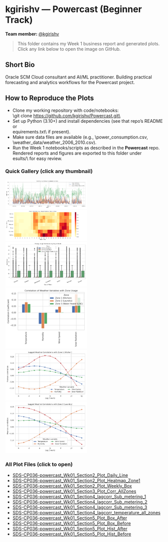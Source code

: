 ﻿# kgirishv — Powercast (Beginner Track)

**Team member:** [@kgirishv](https://github.com/kgirishv)

> This folder contains my Week 1 business report and generated plots. Click any link below to open the image on GitHub.

## Short Bio
Oracle SCM Cloud consultant and AI/ML practitioner. Building practical forecasting and analytics workflows for the Powercast project.

## How to Reproduce the Plots
- Clone my working repository with code/notebooks:  
  \git clone https://github.com/kgirishv/Powercast.git\
- Set up Python (3.10+) and install dependencies (see that repo’s README or \
equirements.txt\ if present).
- Make sure data files are available (e.g., \power_consumption.csv\, \weather_data/weather_2006_2010.csv\).
- Run the Week 1 notebooks/scripts as described in the **Powercast** repo.  
  Rendered reports and figures are exported to this folder under \
esults/\ for easy review.

### Quick Gallery (click any thumbnail)
[<img src="./results/Wk01_Section2/plots/SDS-CP036-powercast_Wk01_Section2_Plot_Daily_Line.png" width="260">](./results/Wk01_Section2/plots/SDS-CP036-powercast_Wk01_Section2_Plot_Daily_Line.png)
[<img src="./results/Wk01_Section2/plots/SDS-CP036-powercast_Wk01_Section2_Plot_Heatmap_Zone1.png" width="260">](./results/Wk01_Section2/plots/SDS-CP036-powercast_Wk01_Section2_Plot_Heatmap_Zone1.png)
[<img src="./results/Wk01_Section2/plots/SDS-CP036-powercast_Wk01_Section2_Plot_Weekly_Box.png" width="260">](./results/Wk01_Section2/plots/SDS-CP036-powercast_Wk01_Section2_Plot_Weekly_Box.png)
[<img src="./results/Wk01_Section3/plots/SDS-CP036-powercast_Wk01_Section3_Plot_Corr_AllZones.png" width="260">](./results/Wk01_Section3/plots/SDS-CP036-powercast_Wk01_Section3_Plot_Corr_AllZones.png)
[<img src="./results/Wk01_Section4/plots/SDS-CP036-powercast_Wk01_Section4_lagcorr_Sub_metering_1.png" width="260">](./results/Wk01_Section4/plots/SDS-CP036-powercast_Wk01_Section4_lagcorr_Sub_metering_1.png)
[<img src="./results/Wk01_Section4/plots/SDS-CP036-powercast_Wk01_Section4_lagcorr_Sub_metering_2.png" width="260">](./results/Wk01_Section4/plots/SDS-CP036-powercast_Wk01_Section4_lagcorr_Sub_metering_2.png)

### All Plot Files (click to open)
- [SDS-CP036-powercast_Wk01_Section2_Plot_Daily_Line](./results/Wk01_Section2/plots/SDS-CP036-powercast_Wk01_Section2_Plot_Daily_Line.png)
- [SDS-CP036-powercast_Wk01_Section2_Plot_Heatmap_Zone1](./results/Wk01_Section2/plots/SDS-CP036-powercast_Wk01_Section2_Plot_Heatmap_Zone1.png)
- [SDS-CP036-powercast_Wk01_Section2_Plot_Weekly_Box](./results/Wk01_Section2/plots/SDS-CP036-powercast_Wk01_Section2_Plot_Weekly_Box.png)
- [SDS-CP036-powercast_Wk01_Section3_Plot_Corr_AllZones](./results/Wk01_Section3/plots/SDS-CP036-powercast_Wk01_Section3_Plot_Corr_AllZones.png)
- [SDS-CP036-powercast_Wk01_Section4_lagcorr_Sub_metering_1](./results/Wk01_Section4/plots/SDS-CP036-powercast_Wk01_Section4_lagcorr_Sub_metering_1.png)
- [SDS-CP036-powercast_Wk01_Section4_lagcorr_Sub_metering_2](./results/Wk01_Section4/plots/SDS-CP036-powercast_Wk01_Section4_lagcorr_Sub_metering_2.png)
- [SDS-CP036-powercast_Wk01_Section4_lagcorr_Sub_metering_3](./results/Wk01_Section4/plots/SDS-CP036-powercast_Wk01_Section4_lagcorr_Sub_metering_3.png)
- [SDS-CP036-powercast_Wk01_Section4_lagcorr_temperature_all_zones](./results/Wk01_Section4/plots/SDS-CP036-powercast_Wk01_Section4_lagcorr_temperature_all_zones.png)
- [SDS-CP036-powercast_Wk01_Section5_Plot_Box_After](./results/Wk01_Section5/plots/SDS-CP036-powercast_Wk01_Section5_Plot_Box_After.png)
- [SDS-CP036-powercast_Wk01_Section5_Plot_Box_Before](./results/Wk01_Section5/plots/SDS-CP036-powercast_Wk01_Section5_Plot_Box_Before.png)
- [SDS-CP036-powercast_Wk01_Section5_Plot_Hist_After](./results/Wk01_Section5/plots/SDS-CP036-powercast_Wk01_Section5_Plot_Hist_After.png)
- [SDS-CP036-powercast_Wk01_Section5_Plot_Hist_Before](./results/Wk01_Section5/plots/SDS-CP036-powercast_Wk01_Section5_Plot_Hist_Before.png)
